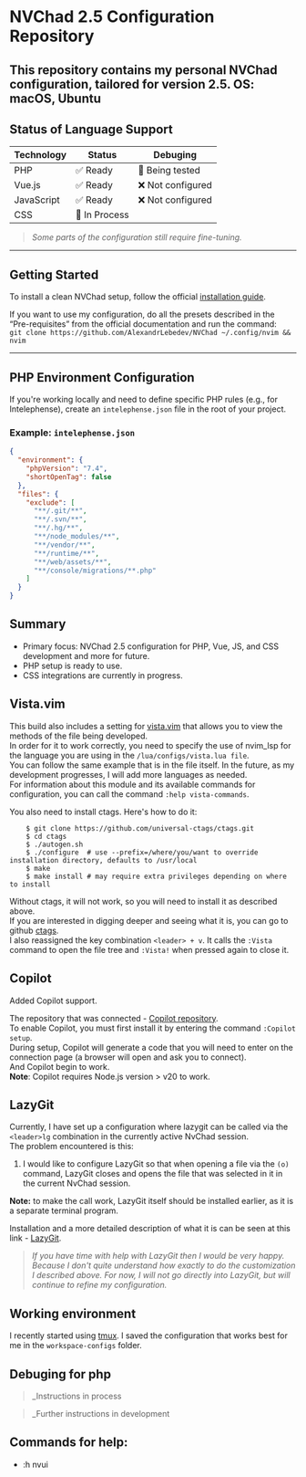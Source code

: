 #  NVChad 2.5 Configuration Repository

This repository contains my personal NVChad configuration, tailored for version **2.5**.
OS: macOS, Ubuntu
---

##  Status of Language Support

| Technology | Status        | Debuging          |
|------------|---------------|-------------------|
| PHP        | ✅ Ready      | 🔎 Being tested   |
| Vue.js     | ✅ Ready      | ❌ Not configured | 
| JavaScript | ✅ Ready      | ❌ Not configured |
| CSS        | 🚧 In Process |                   |

> _Some parts of the configuration still require fine-tuning._

---

##  Getting Started

To install a clean NVChad setup, follow the official [installation guide](https://nvchad.com/docs/quickstart/install).

If you want to use my configuration, do all the presets described in the “Pre-requisites” from the official documentation and run the command:  
```git clone https://github.com/AlexandrLebedev/NVChad ~/.config/nvim && nvim```

---

##  PHP Environment Configuration

If you're working locally and need to define specific PHP rules (e.g., for Intelephense), create an `intelephense.json` file in the root of your project.

###  Example: `intelephense.json`

```json
{
  "environment": {
    "phpVersion": "7.4",
    "shortOpenTag": false
  },
  "files": {
    "exclude": [
      "**/.git/**",
      "**/.svn/**",
      "**/.hg/**",
      "**/node_modules/**",
      "**/vendor/**",
      "**/runtime/**",
      "**/web/assets/**",
      "**/console/migrations/**.php"
    ]
  }
}
```
##  Summary
- Primary focus: NVChad 2.5 configuration for PHP, Vue, JS, and CSS development and more for future.
- PHP setup is ready to use.
- CSS integrations are currently in progress.

## Vista.vim
This build also includes a setting for [vista.vim](https://github.com/liuchengxu/vista.vim) that allows you to view the methods of the file being developed.  
In order for it to work correctly, you need to specify the use of nvim_lsp for the language you are using in the ```/lua/configs/vista.lua file```.  
You can follow the same example that is in the file itself. In the future, as my development progresses, I will add more languages as needed.  
For information about this module and its available commands for configuration, you can call the command ```:help vista-commands```.  

You also need to install ctags.
Here's how to do it:

```
    $ git clone https://github.com/universal-ctags/ctags.git
    $ cd ctags
    $ ./autogen.sh
    $ ./configure  # use --prefix=/where/you/want to override installation directory, defaults to /usr/local
    $ make
    $ make install # may require extra privileges depending on where to install
```

Without ctags, it will not work, so you will need to install it as described above.  
If you are interested in digging deeper and seeing what it is, you can go to github [ctags](https://github.com/universal-ctags/ctags/).  
I also reassigned the key combination ```<leader> + v```.
It calls the ```:Vista``` command to open the file tree and ```:Vista!``` when pressed again to close it.

## Copilot  

Added Copilot support.  

The repository that was connected - [Copilot repository](https://github.com/github/copilot.vim).  
To enable Copilot, you must first install it by entering the command ```:Copilot setup```.  
During setup, Copilot will generate a code that you will need to enter on the connection page (a browser will open and ask you to connect).  
And Copilot begin to work.  
**Note**: Copilot requires Node.js version > v20 to work.  

## LazyGit

Currently, I have set up a configuration where lazygit can be called via the ```<leader>lg``` combination in the currently active NvChad session.  
The problem encountered is this:   
1) I would like to configure LazyGit so that when opening a file via the ```(o)``` command, LazyGit closes and opens the file that was selected in it in the current NvChad session.  

**Note:** to make the call work, LazyGit itself should be installed earlier, as it is a separate terminal program.  

Installation and a more detailed description of what it is can be seen at this link - [LazyGit](https://github.com/jesseduffield/lazygit?tab=readme-ov-file#homebrew).  

> *If you have time with help with LazyGit then I would be very happy.*
> *Because I don't quite understand how exactly to do the customization I*
> *described above.  For now, I will not go directly into LazyGit, but*
> *will continue to refine my configuration.*

## Working environment
I recently started using [tmux](https://github.com/tmux/tmux/wiki). I saved the configuration that works best for me in the ```workspace-configs``` folder.

## Debuging for php
>_Instructions in process

>_Further instructions in development

## Commands for help: 
- :h nvui
